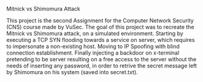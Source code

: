 Mitnick vs Shimomura Attack

This project is the second Assignment for the Computer Network Security (CNS) course made by VuSec. 
The goal of this project was to recreate the Mitnick vs Shimomura attack, on a simulated environment.
Starting by executing a TCP SYN flooding towards a service on server, which requires to impersonate
a non-existing host. Moving to IP Spoofing with blind connection establishment. Finally injecting a
backdoor on x-terminal pretending to be server resulting on a free access to the server without the
needs of inserting any password, in order to retrive the secret message left by Shimomura on his 
system (saved into secret.txt).
